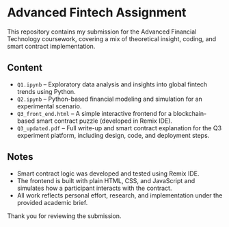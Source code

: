 # Advanced Fintech Assignment

This repository contains my submission for the Advanced Financial Technology coursework, covering a mix of theoretical insight, coding, and smart contract implementation.

## Content

- `Q1.ipynb` – Exploratory data analysis and insights into global fintech trends using Python.
- `Q2.ipynb` – Python-based financial modeling and simulation for an experimental scenario.
- `Q3_front_end.html` – A simple interactive frontend for a blockchain-based smart contract puzzle (developed in Remix IDE).
- `Q3_updated.pdf` – Full write-up and smart contract explanation for the Q3 experiment platform, including design, code, and deployment steps.

## Notes

- Smart contract logic was developed and tested using Remix IDE.
- The frontend is built with plain HTML, CSS, and JavaScript and simulates how a participant interacts with the contract.
- All work reflects personal effort, research, and implementation under the provided academic brief.

Thank you for reviewing the submission.
